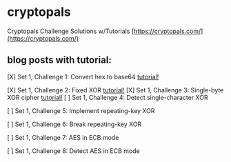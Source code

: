 # cryptopals
Cryptopals Challenge Solutions w/Tutorials [https://cryptopals.com/](https://cryptopals.com/)

## blog posts with tutorial:

[X] Set 1, Challenge 1: Convert hex to base64
[tutorial!](https://thmsdnnr.github.io/tutorials/javascript/cryptopals/2017/09/14/cryptopals-set1-challenge1-hexadecimal-to-base64.html)

[X] Set 1, Challenge 2: Fixed XOR
[tutorial!](https://thmsdnnr.github.io/tutorials/javascript/cryptopals/2017/09/14/cryptopals-set1-challenge-2-fixed-XOR.html)
[X] Set 1, Challenge 3: Single-byte XOR cipher
[tutorial!](https://thmsdnnr.github.io/tutorials/javascript/cryptopals/2017/09/14/cryptopals-set1-challenge-3-single-byte-XOR-cipher.html)
[ ] Set 1, Challenge 4: Detect single-character XOR

[ ] Set 1, Challenge 5: Implement repeating-key XOR

[ ] Set 1, Challenge 6: Break repeating-key XOR

[ ] Set 1, Challenge 7: AES in ECB mode

[ ] Set 1, Challenge 8: Detect AES in ECB mode
